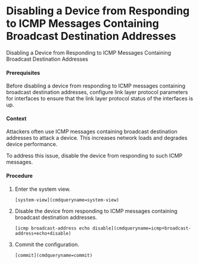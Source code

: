 Disabling a Device from Responding to ICMP Messages Containing Broadcast Destination Addresses
==============================================================================================

Disabling a Device from Responding to ICMP Messages Containing Broadcast Destination Addresses

#### Prerequisites

Before disabling a device from responding to ICMP messages containing broadcast destination addresses, configure link layer protocol parameters for interfaces to ensure that the link layer protocol status of the interfaces is up.


#### Context

Attackers often use ICMP messages containing broadcast destination addresses to attack a device. This increases network loads and degrades device performance.

To address this issue, disable the device from responding to such ICMP messages.


#### Procedure

1. Enter the system view.
   
   
   ```
   [system-view](cmdqueryname=system-view)
   ```
2. Disable the device from responding to ICMP messages containing broadcast destination addresses.
   
   
   ```
   [icmp broadcast-address echo disable](cmdqueryname=icmp+broadcast-address+echo+disable)
   ```
3. Commit the configuration.
   
   
   ```
   [commit](cmdqueryname=commit)
   ```